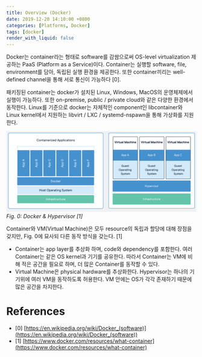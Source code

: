 ```yaml
---
title: Overview (Docker)
date: 2019-12-20 14:10:00 +0800
categories: [Platforms, Docker]
tags: [docker]
render_with_liquid: false
---
```


Docker는 container라는 형태로 software를 감쌈으로써 OS-level virtualization 제공하는 PaaS (Platform as a Service)이다. Container는 실행할 software, file, environment를 담아, 독립된 실행 환경을 제공한다. 또한 container끼리는 well-defined channel을 통해 서로 통신이 가능하다 [0]. 

패키징된 container는 docker가 설치된 Linux, Windows, MacOS의 운영체제에서 실행이 가능하다. 또한 on-premise, public / private cloud와 같은 다양한 환경에서 동작한다. Linux를 기준으로 docker는 자체적인 component인 libcontainer와 Linux kernel에서 지원하는 libvirt / LXC / systemd-nspawn을 통해 가상화를 지원한다. 

![Docker & Hypervisor](/assets/img/post/docker/overview/docker-vm.png)
_Fig. 0: Docker & Hypervisor [1]_

Container와 VM(Virtual Machine)은 모두 resource의 독립과 할당에 대해 장점을 갖지만, Fig. 0에 묘사되 다른 동작 방식을 갖는다. [1]

- Container는 app layer를 추상화 하며, code와 dependency를 포함한다. 여러 Container는 같은 OS kernel과 기기를 공유한다. 따라서 Container는 VM에 비해 적은 공간을 필요로 하며, 더 많은 Container를 동작할 수 있다.
- Virtual Machine은 physical hardware를 추상화한다. Hypervisor는 하나의 기기위에 여러 VM을 동작하도록 허용한다. VM 안에는 OS가 각각 존재하기 때문에 많은 공간을 차지한다.

# References

- [0] [https://en.wikipedia.org/wiki/Docker_(software)](https://en.wikipedia.org/wiki/Docker_(software))
- [1] [https://www.docker.com/resources/what-container](https://www.docker.com/resources/what-container)